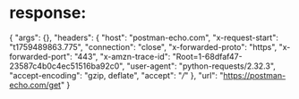 # response:

{
    "args": {},
    "headers": {
        "host": "postman-echo.com",
        "x-request-start": "t1759489863.775",
        "connection": "close",
        "x-forwarded-proto": "https",
        "x-forwarded-port": "443",
        "x-amzn-trace-id": "Root=1-68dfaf47-23587c4b0c4ec51516ba92c0",
        "user-agent": "python-requests/2.32.3",
        "accept-encoding": "gzip, deflate",
        "accept": "*/*"
    },
    "url": "https://postman-echo.com/get"
}
